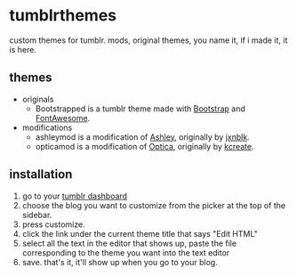 # tumblrthemes

custom themes for tumblr. mods, original themes, you name it, if i made it, it is here.

## themes

- originals
    - Bootstrapped is a tumblr theme made with [Bootstrap](http://getbootstrap.com/) and [FontAwesome](http://fontawesome.io/).
- modifications
    - ashleymod is a modification of [Ashley](https://github.com/jxnblk/ashley), originally by [jxnblk](https://github.com/jxnblk).
    - opticamod is a modification of [Optica](https://www.tumblr.com/theme/37310), originally by [kcreate](http://k-create.com).

## installation

1. go to your [tumblr dashboard](https://tumblr.com/dashboard)
2. choose the blog you want to customize from the picker at the top of the sidebar.
3. press customize.
4. click the link under the current theme title that says "Edit HTML"
5. select all the text in the editor that shows up, paste the file corresponding to the theme you want into the text editor
6. save. that's it, it'll show up when you go to your blog.
